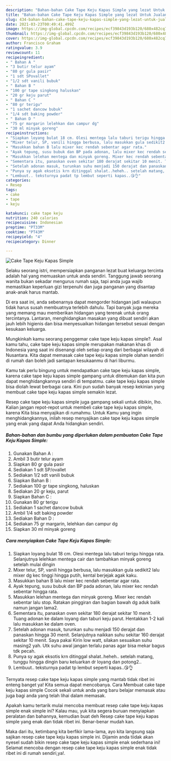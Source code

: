 ```yaml
---
description: "Bahan-bahan Cake Tape Keju Kapas Simple yang lezat Untuk Jualan"
title: "Bahan-bahan Cake Tape Keju Kapas Simple yang lezat Untuk Jualan"
slug: 434-bahan-bahan-cake-tape-keju-kapas-simple-yang-lezat-untuk-jualan
date: 2021-03-23T00:49:41.499Z
image: https://img-global.cpcdn.com/recipes/ecf39843d193b120/680x482cq70/cake-tape-keju-kapas-simple-foto-resep-utama.jpg
thumbnail: https://img-global.cpcdn.com/recipes/ecf39843d193b120/680x482cq70/cake-tape-keju-kapas-simple-foto-resep-utama.jpg
cover: https://img-global.cpcdn.com/recipes/ecf39843d193b120/680x482cq70/cake-tape-keju-kapas-simple-foto-resep-utama.jpg
author: Francisco Graham
ratingvalue: 3.9
reviewcount: 11
recipeingredient:
- " Bahan A "
- "3 butir telur ayam"
- "80 gr gula pasir"
- "1 sdt SPovallet"
- "1/2 sdt vanili bubuk"
- " Bahan B "
- "100 gr tape singkong haluskan"
- "20 gr keju parut"
- " Bahan C "
- "80 gr terigu"
- "1 sachet dancow bubuk"
- "1/4 sdt baking powder"
- " Bahan D "
- "75 gr margarin lelehkan dan campur dg"
- "30 ml minyak goreng"
recipeinstructions:
- "Siapkan loyang bulat 18 cm. Olesi mentega lalu taburi terigu hingga rata. Selanjutnya lelehkan mentega cair dan tambahkan minyak goreng setelah mulai dingin"
- "Mixer telur, SP, vanili hingga berbusa, lalu masukkan gula sedikit2 lalu mixer dg kec tinggi hingga putih, kental berjejak agak kaku."
- "Masukkan bahan B lalu mixer kec rendah sebentar agar rata."
- "Ayak tepung, susu bubuk dan BP pada adonan, lalu mixer kec rendah sebentar hingga rata."
- "Masukkan lelehan mentega dan minyak goreng. Mixer kec rendah sebentar lalu stop. Ratakan pinggiran dan bagian bawah dg aduk balik namun jangan lama2."
- "Sementara itu, panaskan oven sekitar 180 derajat sekitar 10 menit. Tuang adonan ke dalam loyang dan taburi keju parut. Hentakkan 1-2 kali lalu masukkan ke dalam oven."
- "Setelah adonan masuk, turunkan suhu menjadi 150 derajat dan panaskan hingga 30 menit. Selanjutnya naikkan suhu sekitar 160 derajat sekitar 10 menit. Saya pakai Kirin low watt, silakan sesuaikan suhu masing2 yah. Utk suhu awal jangan terlalu panas agar bisa mekar bagus tdk pecah."
- "Punya sy agak eksotis krn ditinggal shalat..heheh.. setelah matang, tunggu hingga dingin baru keluarkan dr loyang dan potong2.."
- "Lembuut.. teksturnya padat tp lembut seperti kapas..😘👌"
categories:
- Resep
tags:
- cake
- tape
- keju

katakunci: cake tape keju 
nutrition: 240 calories
recipecuisine: Indonesian
preptime: "PT33M"
cooktime: "PT43M"
recipeyield: "4"
recipecategory: Dinner

---
```



![Cake Tape Keju Kapas Simple](https://img-global.cpcdn.com/recipes/ecf39843d193b120/680x482cq70/cake-tape-keju-kapas-simple-foto-resep-utama.jpg)

Selaku seorang istri, mempersiapkan panganan lezat buat keluarga tercinta adalah hal yang memuaskan untuk anda sendiri. Tanggung jawab seorang  wanita bukan sekadar mengurus rumah saja, tapi anda juga wajib memastikan keperluan gizi terpenuhi dan juga panganan yang disantap anak-anak harus mantab.

Di era  saat ini, anda sebenarnya dapat mengorder hidangan jadi walaupun tidak harus susah membuatnya terlebih dahulu. Tapi banyak juga mereka yang memang mau memberikan hidangan yang terenak untuk orang tercintanya. Lantaran, menghidangkan masakan yang dibuat sendiri akan jauh lebih higienis dan bisa menyesuaikan hidangan tersebut sesuai dengan kesukaan keluarga. 



Mungkinkah kamu seorang penggemar cake tape keju kapas simple?. Asal kamu tahu, cake tape keju kapas simple merupakan makanan khas di Indonesia yang saat ini disenangi oleh setiap orang dari berbagai wilayah di Nusantara. Kita dapat memasak cake tape keju kapas simple olahan sendiri di rumah dan boleh jadi santapan kesukaanmu di hari liburmu.

Kamu tak perlu bingung untuk mendapatkan cake tape keju kapas simple, karena cake tape keju kapas simple gampang untuk ditemukan dan kita pun dapat menghidangkannya sendiri di tempatmu. cake tape keju kapas simple bisa diolah lewat berbagai cara. Kini pun sudah banyak resep kekinian yang membuat cake tape keju kapas simple semakin lezat.

Resep cake tape keju kapas simple juga gampang sekali untuk dibikin, lho. Kalian jangan repot-repot untuk membeli cake tape keju kapas simple, karena Kita bisa menyajikan di rumahmu. Untuk Kamu yang ingin menghidangkannya, inilah resep menyajikan cake tape keju kapas simple yang enak yang dapat Anda hidangkan sendiri.

<!--inarticleads1-->

##### Bahan-bahan dan bumbu yang diperlukan dalam pembuatan Cake Tape Keju Kapas Simple:

1. Gunakan  Bahan A :
1. Ambil 3 butir telur ayam
1. Siapkan 80 gr gula pasir
1. Sediakan 1 sdt SP/ovallet
1. Sediakan 1/2 sdt vanili bubuk
1. Siapkan  Bahan B :
1. Sediakan 100 gr tape singkong, haluskan
1. Sediakan 20 gr keju, parut
1. Siapkan  Bahan C :
1. Gunakan 80 gr terigu
1. Sediakan 1 sachet dancow bubuk
1. Ambil 1/4 sdt baking powder
1. Sediakan  Bahan D :
1. Sediakan 75 gr margarin, lelehkan dan campur dg
1. Siapkan 30 ml minyak goreng




<!--inarticleads2-->

##### Cara menyiapkan Cake Tape Keju Kapas Simple:

1. Siapkan loyang bulat 18 cm. Olesi mentega lalu taburi terigu hingga rata. Selanjutnya lelehkan mentega cair dan tambahkan minyak goreng setelah mulai dingin
1. Mixer telur, SP, vanili hingga berbusa, lalu masukkan gula sedikit2 lalu mixer dg kec tinggi hingga putih, kental berjejak agak kaku.
1. Masukkan bahan B lalu mixer kec rendah sebentar agar rata.
1. Ayak tepung, susu bubuk dan BP pada adonan, lalu mixer kec rendah sebentar hingga rata.
1. Masukkan lelehan mentega dan minyak goreng. Mixer kec rendah sebentar lalu stop. Ratakan pinggiran dan bagian bawah dg aduk balik namun jangan lama2.
1. Sementara itu, panaskan oven sekitar 180 derajat sekitar 10 menit. Tuang adonan ke dalam loyang dan taburi keju parut. Hentakkan 1-2 kali lalu masukkan ke dalam oven.
1. Setelah adonan masuk, turunkan suhu menjadi 150 derajat dan panaskan hingga 30 menit. Selanjutnya naikkan suhu sekitar 160 derajat sekitar 10 menit. Saya pakai Kirin low watt, silakan sesuaikan suhu masing2 yah. Utk suhu awal jangan terlalu panas agar bisa mekar bagus tdk pecah.
1. Punya sy agak eksotis krn ditinggal shalat..heheh.. setelah matang, tunggu hingga dingin baru keluarkan dr loyang dan potong2..
1. Lembuut.. teksturnya padat tp lembut seperti kapas..😘👌




Ternyata resep cake tape keju kapas simple yang mantab tidak ribet ini enteng banget ya! Kita semua dapat mencobanya. Cara Membuat cake tape keju kapas simple Cocok sekali untuk anda yang baru belajar memasak atau juga bagi anda yang telah lihai dalam memasak.

Apakah kamu tertarik mulai mencoba membuat resep cake tape keju kapas simple enak simple ini? Kalau mau, yuk kita segera buruan menyiapkan peralatan dan bahannya, kemudian buat deh Resep cake tape keju kapas simple yang enak dan tidak ribet ini. Benar-benar mudah kan. 

Maka dari itu, ketimbang kita berfikir lama-lama, ayo kita langsung saja sajikan resep cake tape keju kapas simple ini. Dijamin anda tiidak akan nyesel sudah bikin resep cake tape keju kapas simple enak sederhana ini! Selamat mencoba dengan resep cake tape keju kapas simple enak tidak ribet ini di rumah sendiri,ya!.

